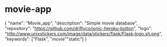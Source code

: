 # movie-app
{
  "name": "Movie_app",
  "description": "Simple movie database",
  "repository": "https://github.com/driftyco/ionic-heroku-button",
  "logo": "http://www.unixstickers.com/image/data/stickers/flask/Flask-logo.sh.png",
  "keywords": ["Flask", "movie""static"]
}
